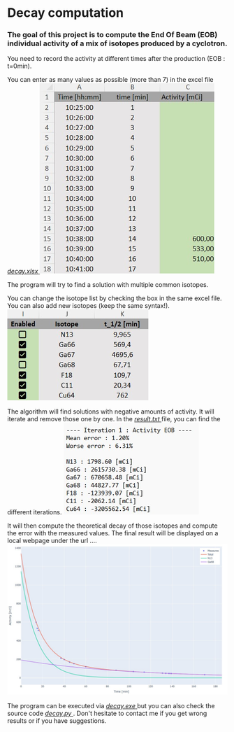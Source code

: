 # Decay computation

### The goal of this project is to compute the End Of Beam (EOB) individual activity of a mix of isotopes produced by a cyclotron.

You need to record the activity at different times after the production (EOB : t=0min).

You can enter as many values as possible (more than 7) in the excel file <ins> _decay.xlsx_ </ins>
![Alt text](images/readme_pic_1.jpg)

The program will try to find a solution with multiple common isotopes.

You can change the isotope list by checking the box in the same excel file. You can also add new isotopes (keep the same syntax!).
![Alt text](images/readme_pic_2.jpg)

The algorithm will find solutions with negative amounts of activity. It will iterate and remove those one by one. 
In the <ins> _result.txt_ </ins> file, you can find the different iterations. 
![Alt text](images/readme_pic_3.jpg)

It will then compute the theoretical decay of those isotopes and compute the error with the measured values. 
The final result will be displayed on a local webpage under the url ....
![Alt text](images/readme_pic_4.jpg)


The program can be executed via <ins> _decay.exe_ </ins> but you can also check the source code  <ins> _decay.py_ </ins>.
Don't hesitate to contact me if you get wrong results or if you have suggestions. 